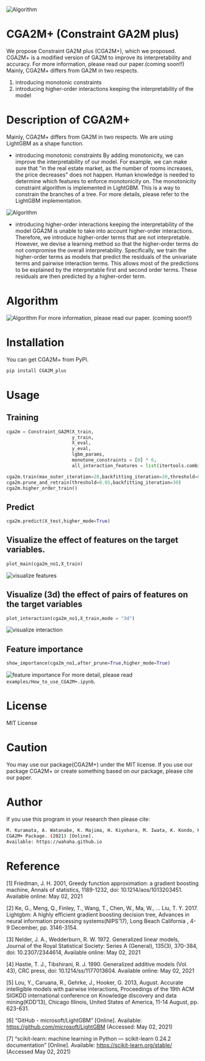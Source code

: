 ![Algorithm](images/cga2m_plus+.png) 
# CGA2M+ (Constraint GA2M plus)
We propose Constraint GA2M plus (CGA2M+), which we proposed. CGA2M+ is a modified version of GA2M to improve its interpretability and accuracy.
For more information, please read our paper.(coming soon!!) 
Mainly, CGA2M+ differs from GA2M in two respects.
1. introducing monotonic constraints
2. introducing higher-order interactions keeping the interpretability of the model
# Description of CGA2M+
Mainly, CGA2M+ differs from GA2M in two respects. We are using LightGBM as a shape function.

- introducing monotonic constraints
By adding monotonicity, we can improve the interpretability of our model. For example, we can make sure that "in the real estate market, as the number of rooms increases, the price decreases" does not happen. Human knowledge is needed to determine which features to enforce monotonicity on. The monotonicity constraint algorithm is implemented in LightGBM. This is a way to constrain the branches of a tree. For more details, please refer to the LightGBM implementation.

![Algorithm](images/constraint.png)   

- introducing higher-order interactions keeping the interpretability of the model
GGA2M is unable to take into account higher-order interactions. Therefore, we introduce higher-order terms that are not interpretable. However, we devise a learning method so that the higher-order terms do not compromise the overall interpretability. Specifically, we train the higher-order terms as models that predict the residuals of the univariate terms and pairwise interaction terms. This allows most of the predictions to be explained by the interpretable first and second order terms. These residuals are then predicted by a higher-order term.

# Algorithm  
![Algorithm](images/algorithm.png) 
For more information, please read our paper. (coming soon!!) 
# Installation
You can get CGA2M+ from PyPI.
```bash
pip install CGA2M_plus
```

# Usage
## Training

```python
cga2m = Constraint_GA2M(X_train,
                        y_train,
                        X_eval,
                        y_eval,
                        lgbm_params,
                        monotone_constraints = [0] * 6,
                        all_interaction_features = list(itertools.combinations(range(X_test.shape[1]), 2)))

cga2m.train(max_outer_iteration=20,backfitting_iteration=20,threshold=0.05)
cga2m.prune_and_retrain(threshold=0.05,backfitting_iteration=30)
cga2m.higher_order_train()
```
## Predict
```python
cga2m.predict(X_test,higher_mode=True)
```

## Visualize the effect of features on the target variables.
```python
plot_main(cga2m_no1,X_train)
```
![visualize features](images/plot_main.png) 

## Visualize (3d) the effect of pairs of features on the target variables
```python
plot_interaction(cga2m_no1,X_train,mode = "3d")
```
![visualize interaction](images/plot_pairs.png) 
## Feature importance
```python
show_importance(cga2m_no1,after_prune=True,higher_mode=True)
```
![feature importance](images/feature_importance.png) 
For more detail, please read `examples/How_to_use_CGA2M+.ipynb`.
# License
MIT License
# Caution
You may use our package(CGA2M+) under the MIT license. If you use our package CGA2M+ or create something based on our package, please cite our paper.
# Author
If you use this program in your research then please cite:
```bash
M. Kuramata, A. Watanabe, K. Majima, H. Kiyohara, M. Iwata, K. Kondo, K. Nakata, 
CGA2M+ Package. (2021) [Online].
Available: https://wahaha.github.io
```
# Reference
[1] Friedman, J. H. 2001, Greedy function approximation: a gradient boosting machine, Annals of statistics, 1189-1232, doi: 10.1214/aos/1013203451. Available online: May 02, 2021

[2] Ke, G., Meng, Q., Finley, T., Wang, T., Chen, W., Ma, W., ... Liu, T. Y. 2017. Lightgbm: A highly efficient gradient boosting decision tree, Advances in neural information processing systems(NIPS’17), Long Beach California , 4-9 December, pp. 3146-3154.

[3] Nelder, J. A., Wedderburn, R. W. 1972. Generalized linear models, Journal of the Royal Statistical Society: Series A (General), 135(3), 370-384, doi: 10.2307/2344614, Available online: May 02, 2021

[4] Hastie, T. J., Tibshirani, R. J. 1990. Generalized additive models (Vol. 43), CRC press, doi: 10.1214/ss/1177013604. Available online: May 02, 2021

[5] Lou, Y., Caruana, R., Gehrke, J., Hooker, G. 2013, August. Accurate intelligible models with pairwise interactions, Proceedings of the 19th ACM SIGKDD international conference on Knowledge discovery and data mining(KDD’13), Chicago Illinois, United States of America, 11-14 August, pp. 623-631.

[6] “GitHub - microsoft/LightGBM” [Online]. Available: https://github.com/microsoft/LightGBM (Accessed: May 02, 2021)

[7] “scikit-learn: machine learning in Python — scikit-learn 0.24.2 documentation” [Online]. Available: https://scikit-learn.org/stable/ (Accessed May 02, 2021)
